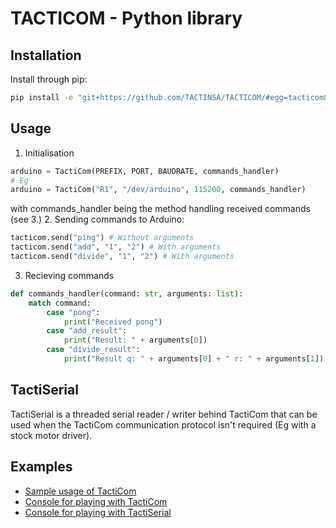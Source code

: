 # TACTICOM - Python library

## Installation
Install through pip:
```bash
pip install -e "git+https://github.com/TACTINSA/TACTICOM/#egg=tacticom&subdirectory=Python"
```

## Usage
1. Initialisation
```py
arduino = TactiCom(PREFIX, PORT, BAUDRATE, commands_handler)
# Eg
arduino = TactiCom("R1", "/dev/arduino", 115200, commands_handler)
```
with commands_handler being the method handling received commands (see 3.)
2. Sending commands to Arduino:
```py
tacticom.send("ping") # Without arguments
tacticom.send("add", "1", "2") # With arguments
tacticom.send("divide", "1", "2") # With arguments
```
3. Recieving commands
```py
def commands_handler(command: str, arguments: list):
    match command:
        case "pong":
            print("Received pong")
        case "add_result":
            print("Result: " + arguments[0])
        case "divide_result":
            print("Result q: " + arguments[0] + " r: " + arguments[1])
```

## TactiSerial
TactiSerial is a threaded serial reader / writer behind TactiCom that can be used when the TactiCom communication protocol isn't required (Eg with a stock motor driver).

## Examples
+ [Sample usage of TactiCom](examples/SerialTactiComExample.py)
+ [Console for playing with TactiCom](examples/SerialTactiComConsole.py)
+ [Console for playing with TactiSerial](examples/TactiSerialConsole.py)
